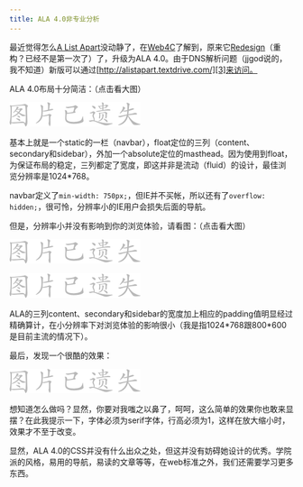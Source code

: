 ```yaml
---
title: ALA 4.0非专业分析
---
```

最近觉得怎么[A List Apart][0]没动静了，在[Web4C][1]了解到，原来它[Redesign][2]（重构？已经不是第一次了）了，升级为ALA 4.0。由于DNS解析问题（jjgod说的，我不知道）新版可以通过[http://alistapart.textdrive.com/][3]来访问。

ALA 4.0布局十分简洁：（点击看大图）

![](/assets/missing.png)

基本上就是一个static的一栏（navbar），float定位的三列（content、secondary和sidebar），外加一个absolute定位的masthead。因为使用到float，为保证布局的稳定，三列都定了宽度，即这并非是流动（fluid）的设计，最佳浏览分辨率是1024\*768。

navbar定义了`min-width: 750px;`，但IE并不买帐，所以还有了`overflow: hidden;`，很可怜，分辨率小的IE用户会损失后面的导航。

但是，分辨率小并没有影响到你的浏览体验，请看图：（点击看大图）

![](/assets/missing.png)

![](/assets/missing.png)

ALA的三列content、secondary和sidebar的宽度加上相应的padding值明显经过精确算计，在小分辨率下对浏览体验的影响很小（我是指1024\*768跟800\*600是目前主流的情况下）。

最后，发现一个很酷的效果：

![](/assets/missing.png)

想知道怎么做吗？显然，你要对我嗤之以鼻了，呵呵，这么简单的效果你也敢来显摆？在此我提示一下，字体必须为serif字体，行高必须为1，这样在放大缩小时，效果才不至于改变。

显然，ALA 4.0的CSS并没有什么出众之处，但这并没有妨碍她设计的优秀。学院派的风格，易用的导航，易读的文章等等，在web标准之外，我们还需要学习更多东西。

[0]: http://alistapart.com/
[1]: http://blog.jjgod.org
[2]: http://www.jasonsantamaria.com/archive/2005/08/23/a_list_apart_redesign.php
[3]: http://alistapart.textdrive.com/
